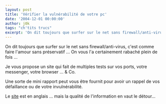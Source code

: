 ```yaml
---
layout: post
title: 'Vérifier la vulnérabilité de votre pc'
date: '2004-12-01 00:00:00'
author: j0k
tags: "ch'tits trucs"
excerpt: 'On dit toujours que surfer sur le net sans firewall/anti-virus, c''est comme faire l''amour sans préservatif, voila un site pour tester votre préservatif.'
---
```



On dit toujours que surfer sur le net sans firewall/anti-virus, c'est comme faire l'amour sans préservatif ...   On vous l'a certainement rabaché plein de fois ...

Je vous propose un site qui fait de multiples tests sur vos ports, votre messenger, votre browser ... & Co.

Une sorte de mini rapport peut vous être fournit pour avoir un rappel de vos défaillance ou de votre invulnérabilité.

Le [site](https://grc.com/x/ne.dll?bh0bkyd2) est en anglais ... mais la qualité de l'information en vaut le détour...
